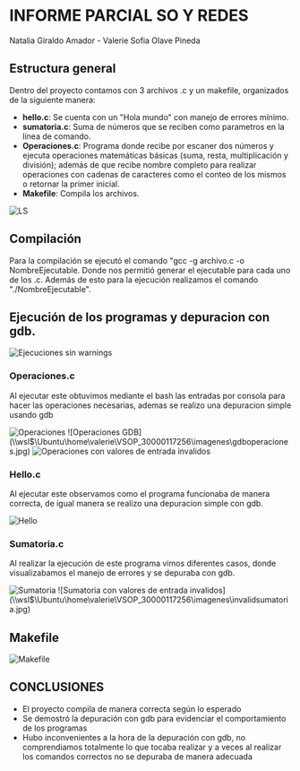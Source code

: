 # INFORME PARCIAL SO Y REDES
Natalia Giraldo Amador - Valerie Sofia Olave Pineda

## Estructura general

Dentro del proyecto contamos con 3 archivos .c y un makefile, organizados de la siguiente manera:

- **hello.c**: Se cuenta con un "Hola mundo" con manejo de errores mínimo.
- **sumatoria.c**: Suma de números que se reciben como parametros en la línea de comando.
- **Operaciones.c**: Programa donde recibe por escaner dos números y ejecuta operaciones matemáticas básicas (suma, resta, multiplicación y división); además de que recibe nombre completo para realizar operaciones con cadenas de caracteres como el conteo de los mismos o retornar la primer inicial.
- **Makefile**: Compila los archivos.

![LS](\\wsl$\Ubuntu\home\valerie\VSOP_30000117256\imagenes\ls.jpg)


## Compilación

Para la compilación se ejecutó el comando "gcc -g archivo.c -o NombreEjecutable. Donde nos permitió generar el ejecutable para cada uno de los .c. Además de esto para la ejecución realizamos el comando "./NombreEjecutable".

## Ejecución de los programas y depuracion con gdb.
![Ejecuciones sin warnings](\\wsl$\Ubuntu\home\valerie\VSOP_30000117256\imagenes\ejecucionesnowarning.jpg)


### Operaciones.c
Al ejecutar este obtuvimos mediante el bash las entradas por consola para hacer las operaciones necesarias, ademas se realizo una depuracion simple usando gdb

![Operaciones](\\wsl$\Ubuntu\home\valerie\VSOP_30000117256\imagenes\operaciones.jpg)
![Operaciones GDB](\\wsl$\Ubuntu\home\valerie\VSOP_30000117256\imagenes\gdboperaciones.jpg)
![Operaciones con valores de entrada invalidos](\\wsl$\Ubuntu\home\valerie\VSOP_30000117256\imagenes\excepcionesoperaciones.jpg)

### Hello.c
Al ejecutar este observamos como el programa funcionaba de manera correcta, de igual manera se realizo una depuracion simple con gdb.


![Hello](\\wsl$\Ubuntu\home\valerie\VSOP_30000117256\imagenes\hello.jpg)

### Sumatoria.c
Al realizar la ejecución de este programa vimos diferentes casos, donde visualizabamos el manejo de errores y se depuraba con gdb. 

![Sumatoria](\\wsl$\Ubuntu\home\valerie\VSOP_30000117256\imagenes\sumatoria.jpg)
![Sumatoria con valores de entrada invalidos](\\wsl$\Ubuntu\home\valerie\VSOP_30000117256\imagenes\invalidsumatoria.jpg)

## Makefile

![Makefile](\\wsl$\Ubuntu\home\valerie\VSOP_30000117256\imagenes\make.jpg)


## CONCLUSIONES

- El proyecto compila de manera correcta según lo esperado 
- Se demostró la depuración con gdb para evidenciar el comportamiento de los programas
- Hubo inconvenientes a la hora de la depuración con gdb, no comprendiamos totalmente lo que tocaba realizar y a veces al realizar los comandos correctos no se depuraba de manera adecuada